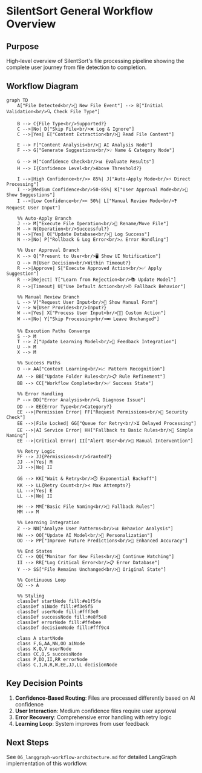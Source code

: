 # SilentSort General Workflow Overview

## Purpose
High-level overview of SilentSort's file processing pipeline showing the complete user journey from file detection to completion.

## Workflow Diagram

```mermaid
graph TD
    A["File Detected<br/>📁 New File Event"] --> B["Initial Validation<br/>🔍 Check File Type"]
    
    B --> C{File Type<br/>Supported?}
    C -->|No| D["Skip File<br/>❌ Log & Ignore"]
    C -->|Yes| E["Content Extraction<br/>📄 Read File Content"]
    
    E --> F["Content Analysis<br/>🤖 AI Analysis Node"]
    F --> G["Generate Suggestions<br/>💡 Name & Category Node"]
    
    G --> H["Confidence Check<br/>📊 Evaluate Results"]
    H --> I{Confidence Level<br/>Above Threshold?}
    
    I -->|High Confidence<br/>> 85%| J["Auto-Apply Mode<br/>⚡ Direct Processing"]
    I -->|Medium Confidence<br/>50-85%| K["User Approval Mode<br/>👤 Show Suggestions"]
    I -->|Low Confidence<br/>< 50%| L["Manual Review Mode<br/>❓ Request User Input"]
    
    %% Auto-Apply Branch
    J --> M["Execute File Operation<br/>🔄 Rename/Move File"]
    M --> N{Operation<br/>Successful?}
    N -->|Yes| O["Update Database<br/>💾 Log Success"]
    N -->|No| P["Rollback & Log Error<br/>⚠️ Error Handling"]
    
    %% User Approval Branch
    K --> Q["Present to User<br/>🖥️ Show UI Notification"]
    Q --> R{User Decision<br/>Within Timeout?}
    R -->|Approve| S["Execute Approved Action<br/>✅ Apply Suggestion"]
    R -->|Reject| T["Learn from Rejection<br/>📚 Update Model"]
    R -->|Timeout| U["Use Default Action<br/>⏰ Fallback Behavior"]
    
    %% Manual Review Branch
    L --> V["Request User Input<br/>📝 Show Manual Form"]
    V --> W{User Provides<br/>Input?}
    W -->|Yes| X["Process User Input<br/>👨‍💻 Custom Action"]
    W -->|No| Y["Skip Processing<br/>⏭️ Leave Unchanged"]
    
    %% Execution Paths Converge
    S --> M
    T --> Z["Update Learning Model<br/>🧠 Feedback Integration"]
    U --> M
    X --> M
    
    %% Success Paths
    O --> AA["Context Learning<br/>📈 Pattern Recognition"]
    AA --> BB["Update Folder Rules<br/>📋 Rule Refinement"]
    BB --> CC["Workflow Complete<br/>✅ Success State"]
    
    %% Error Handling
    P --> DD["Error Analysis<br/>🔍 Diagnose Issue"]
    DD --> EE{Error Type<br/>Category?}
    EE -->|Permission Error| FF["Request Permissions<br/>🔐 Security Check"]
    EE -->|File Locked| GG["Queue for Retry<br/>⏳ Delayed Processing"]
    EE -->|AI Service Error| HH["Fallback to Basic Rules<br/>🔧 Simple Naming"]
    EE -->|Critical Error| II["Alert User<br/>🚨 Manual Intervention"]
    
    %% Retry Logic
    FF --> JJ{Permissions<br/>Granted?}
    JJ -->|Yes| M
    JJ -->|No| II
    
    GG --> KK["Wait & Retry<br/>⏱️ Exponential Backoff"]
    KK --> LL{Retry Count<br/>< Max Attempts?}
    LL -->|Yes| E
    LL -->|No| II
    
    HH --> MM["Basic File Naming<br/>📝 Fallback Rules"]
    MM --> M
    
    %% Learning Integration
    Z --> NN["Analyze User Patterns<br/>📊 Behavior Analysis"]
    NN --> OO["Update AI Model<br/>🤖 Personalization"]
    OO --> PP["Improve Future Predictions<br/>🎯 Enhanced Accuracy"]
    
    %% End States
    CC --> QQ["Monitor for New Files<br/>👀 Continue Watching"]
    II --> RR["Log Critical Error<br/>📋 Error Database"]
    Y --> SS["File Remains Unchanged<br/>📁 Original State"]
    
    %% Continuous Loop
    QQ --> A
    
    %% Styling
    classDef startNode fill:#e1f5fe
    classDef aiNode fill:#f3e5f5
    classDef userNode fill:#fff3e0
    classDef successNode fill:#e8f5e8
    classDef errorNode fill:#ffebee
    classDef decisionNode fill:#fff9c4
    
    class A startNode
    class F,G,AA,NN,OO aiNode
    class K,Q,V userNode
    class CC,O,S successNode
    class P,DD,II,RR errorNode
    class C,I,N,R,W,EE,JJ,LL decisionNode
```

## Key Decision Points

1. **Confidence-Based Routing**: Files are processed differently based on AI confidence
2. **User Interaction**: Medium confidence files require user approval
3. **Error Recovery**: Comprehensive error handling with retry logic
4. **Learning Loop**: System improves from user feedback

## Next Steps

See `06_langgraph-workflow-architecture.md` for detailed LangGraph implementation of this workflow. 